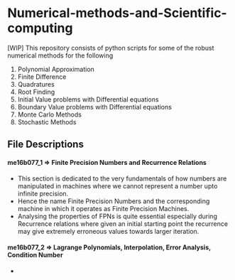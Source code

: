 # Numerical-methods-and-Scientific-computing

[WIP]
This repository consists of python scripts for some of the robust numerical methods for the following
1. Polynomial Approximation
2. Finite Difference
3. Quadratures
4. Root Finding
5. Initial Value problems with Differential equations
6. Boundary Value problems with Differential equations
7. Monte Carlo Methods
8. Stochastic Methods

## File Descriptions
#### me16b077_1 => Finite Precision Numbers and Recurrence Relations
- This section is dedicated to the very fundamentals of how numbers are manipulated in machines where we cannot represent a number upto infinite precision. 
- Hence the name Finite Precision Numbers and the corresponding machine in which it operates as Finite Precision Machines.
- Analysing the properties of FPNs is quite essential especially during Recurrence relations where given an initial starting point the recurrence may give extremely erroneous values towards larger iteration.

#### me16b077_2 => Lagrange Polynomials, Interpolation, Error Analysis, Condition Number
- 

